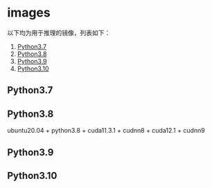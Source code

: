 # images

以下均为用于推理的镜像，列表如下：

1. [Python3.7](#Python3.7)
2. [Python3.8](#Python3.8)
3. [Python3.9](#Python3.9)
4. [Python3.10](#Python3.10)

## Python3.7

## Python3.8

ubuntu20.04 + python3.8 + cuda11.3.1 + cudnn8 + cuda12.1 + cudnn9

## Python3.9

## Python3.10
